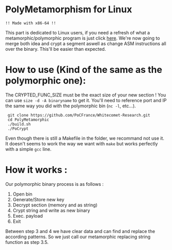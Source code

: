 # PolyMetamorphism for Linux

`!! Made with x86-64 !!`

This part is dedicated to Linux users, if you need a refresh of what a metamorphic/polymorphic program is just click [here](https://github.com/PoCFrance/Whitecomet-Research/tree/master).
We're now going to merge both idea and crypt a segment aswell as change ASM instructions all over the binary. This'll be easier than expected.

# How to use (Kind of the same as the polymorphic one):

The CRYPTED_FUNC_SIZE must be the exact size of your new section ! You can use `size -d -A binaryname` to get it. You'll need to reference port and IP the same way you did with the polymorphic bin (`nc -l`, etc...).

     git clone https://github.com/PoCFrance/Whitecomet-Research.git
     cd PolyMetamorphic
     ./build.sh
     ./PoCrypt

Even though there is still a Makefile in the folder, we recommand not use it. It doesn't seems to work the way we want with `make` but works perfectly with a simple `gcc` line.


# How it works :

Our polymorphic binary process is as follows :

1. Open bin
2. Generate/Store new key
3. Decrypt section (memory and as string)
4. Crypt string and write as new binary
5. Exec. payload
6. Exit

Between step 3 and 4 we have clear data and can find and replace the according patterns. So we just call our metamorphic replacing string function as step 3.5.